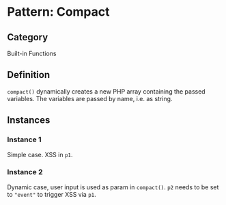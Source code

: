 # Pattern: Compact

## Category

Built-in Functions

## Definition
`compact()` dynamically creates a new PHP array containing the passed variables. The variables are passed by name, i.e. as string.
## Instances

### Instance 1

Simple case. XSS in `p1`.

### Instance 2
Dynamic case, user input is used as param in `compact()`. `p2` needs to be set to `"event"` to trigger XSS via `p1`.


